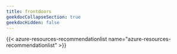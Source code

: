 ```yaml
---
title: frontdoors
geekdocCollapseSection: true
geekdocHidden: false
---
```


{{< azure-resources-recommendationlist name="azure-resources-recommendationlist" >}}
